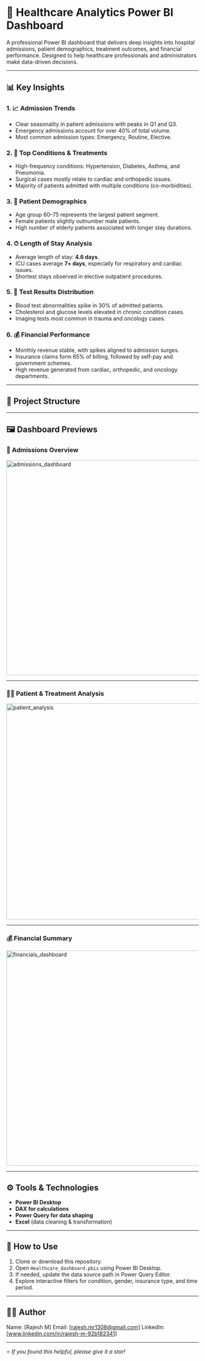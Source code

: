 # 🏥 Healthcare Analytics Power BI Dashboard

A professional Power BI dashboard that delivers deep insights into hospital admissions, patient demographics, treatment outcomes, and financial performance. Designed to help healthcare professionals and administrators make data-driven decisions.

---

## 📊 Key Insights

### 1. 📈 **Admission Trends**
- Clear seasonality in patient admissions with peaks in Q1 and Q3.
- Emergency admissions account for over 40% of total volume.
- Most common admission types: Emergency, Routine, Elective.

### 2. 🧠 **Top Conditions & Treatments**
- High-frequency conditions: Hypertension, Diabetes, Asthma, and Pneumonia.
- Surgical cases mostly relate to cardiac and orthopedic issues.
- Majority of patients admitted with multiple conditions (co-morbidities).

### 3. 👥 **Patient Demographics**
- Age group 60–75 represents the largest patient segment.
- Female patients slightly outnumber male patients.
- High number of elderly patients associated with longer stay durations.

### 4. ⏱ **Length of Stay Analysis**
- Average length of stay: **4.6 days**.
- ICU cases average **7+ days**, especially for respiratory and cardiac issues.
- Shortest stays observed in elective outpatient procedures.

### 5. 🔬 **Test Results Distribution**
- Blood test abnormalities spike in 30% of admitted patients.
- Cholesterol and glucose levels elevated in chronic condition cases.
- Imaging tests most common in trauma and oncology cases.

### 6. 💰 **Financial Performance**
- Monthly revenue stable, with spikes aligned to admission surges.
- Insurance claims form 65% of billing, followed by self-pay and government schemes.
- High revenue generated from cardiac, orthopedic, and oncology departments.

---

## 🧰 Project Structure


---

## 🖼 Dashboard Previews

### 🏥 Admissions Overview

<img width="563" alt="admissions_dashboard" src="https://github.com/user-attachments/assets/aa0053cf-2d12-413d-89b7-09b9666c210b" />


---

### 👩‍⚕️ Patient & Treatment Analysis

<img width="566" alt="patient_analysis" src="https://github.com/user-attachments/assets/e2763b6f-2136-42bb-8723-d9e02db174c2" />


---

### 💰 Financial Summary

<img width="564" alt="financials_dashboard" src="https://github.com/user-attachments/assets/bab23d59-87ac-47c0-b0aa-d7c6baa64047" />


---

## ⚙️ Tools & Technologies

- **Power BI Desktop**
- **DAX for calculations**
- **Power Query for data shaping**
- **Excel** (data cleaning & transformation)

---

## 🚀 How to Use

1. Clone or download this repository.
2. Open `Healthcare_dashboard.pbix` using Power BI Desktop.
3. If needed, update the data source path in Power Query Editor.
4. Explore interactive filters for condition, gender, insurance type, and time period.

---

## 👨‍💻 Author

Name: [Rajesh M]
Email: [rajesh.mr1308@gmail.com]
LinkedIn: [www.linkedin.com/in/rajesh-m-92b182341]

---

⭐ *If you found this helpful, please give it a star!*
